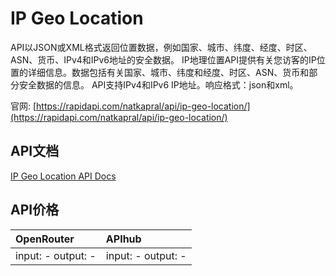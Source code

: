 # IP Geo Location

API以JSON或XML格式返回位置数据，例如国家、城市、纬度、经度、时区、ASN、货币、IPv4和IPv6地址的安全数据。 IP地理位置API提供有关您访客的IP位置的详细信息。数据包括有关国家、城市、纬度和经度、时区、ASN、货币和部分安全数据的信息。 API支持IPv4和IPv6 IP地址。响应格式：json和xml。

官网: [https://rapidapi.com/natkapral/api/ip-geo-location/](https://rapidapi.com/natkapral/api/ip-geo-location/)

## API文档

[IP Geo Location API Docs](../apis/zh/IP_Geo_Location.md)

## API价格

| OpenRouter | APIhub |
|:---|:---|
| input: - output: - | input: - output: - |
